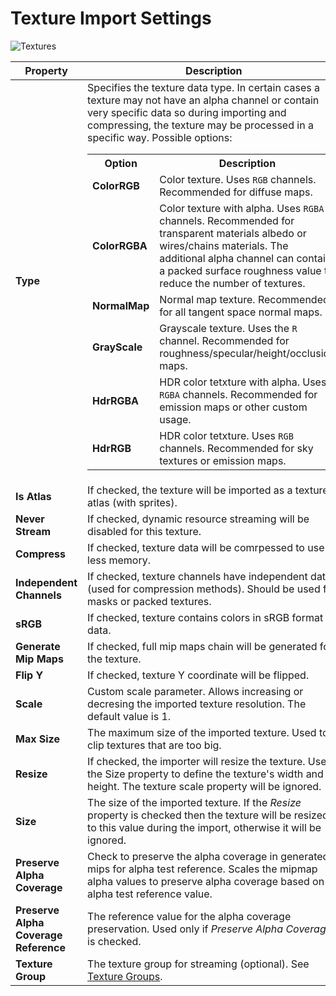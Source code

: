# Texture Import Settings

![Textures](media/import-texture-options.jpg)

| Property | Description |
|--------|--------|
| **Type** | Specifies the texture data type. In certain cases a texture may not have an alpha channel or contain very specific data so during importing and compressing, the texture may be processed in a specific way. Possible options: <table><tbody><tr><th>Option</th><th>Description</th></tr><tr><td>**ColorRGB**</td><td>Color texture. Uses `RGB` channels. Recommended for diffuse maps.</td></tr><tr><td>**ColorRGBA**</td><td>Color texture with alpha. Uses `RGBA` channels. Recommended for transparent materials albedo or wires/chains materials. The additional alpha channel can contain a packed surface roughness value to reduce the number of textures.</td></tr><tr><td>**NormalMap**</td><td>Normal map texture. Recommended for all tangent space normal maps.</td></tr><tr><td>**GrayScale**</td><td>Grayscale texture. Uses the `R` channel. Recommended for roughness/specular/height/occlusion maps.</td></tr><tr><td>**HdrRGBA**</td><td>HDR color tetxture with alpha. Uses `RGBA` channels. Recommended for emission maps or other custom usage.</td></tr><tr><td>**HdrRGB**</td><td>HDR color tetxture. Uses `RGB` channels. Recommended for sky textures or emission maps.</td></tr></tbody></table>|
| **Is Atlas** | If checked, the texture will be imported as a texture atlas (with sprites). |
| **Never Stream** | If checked, dynamic resource streaming will be disabled for this texture. |
| **Compress** | If checked, texture data will be comrpessed to use less memory. |
| **Independent Channels** | If checked, texture channels have independent data (used for compression methods). Should be used for masks or packed textures.|
| **sRGB** | If checked, texture contains colors in sRGB format data. |
| **Generate Mip Maps** | If checked, full mip maps chain will be generated for the texture. |
| **Flip Y** | If checked, texture Y coordinate will be flipped. |
| **Scale** | Custom scale parameter. Allows increasing or decresing the imported texture resolution. The default value is 1. |
| **Max Size** | The maximum size of the imported texture. Used to clip textures that are too big. |
| **Resize** | If checked, the importer will resize the texture. Use the Size property to define the texture's width and height. The texture scale property will be ignored. |
| **Size** | The size of the imported texture. If the *Resize* property is checked then the texture will be resized to this value during the import, otherwise it will be ignored. |
| **Preserve Alpha Coverage** | Check to preserve the alpha coverage in generated mips for alpha test reference. Scales the mipmap alpha values to preserve alpha coverage based on an alpha test reference value. |
| **Preserve Alpha Coverage Reference** | The reference value for the alpha coverage preservation. Used only if *Preserve Alpha Coverage* is checked. |
| **Texture Group** | The texture group for streaming (optional). See [Texture Groups](texture-groups.md). |
